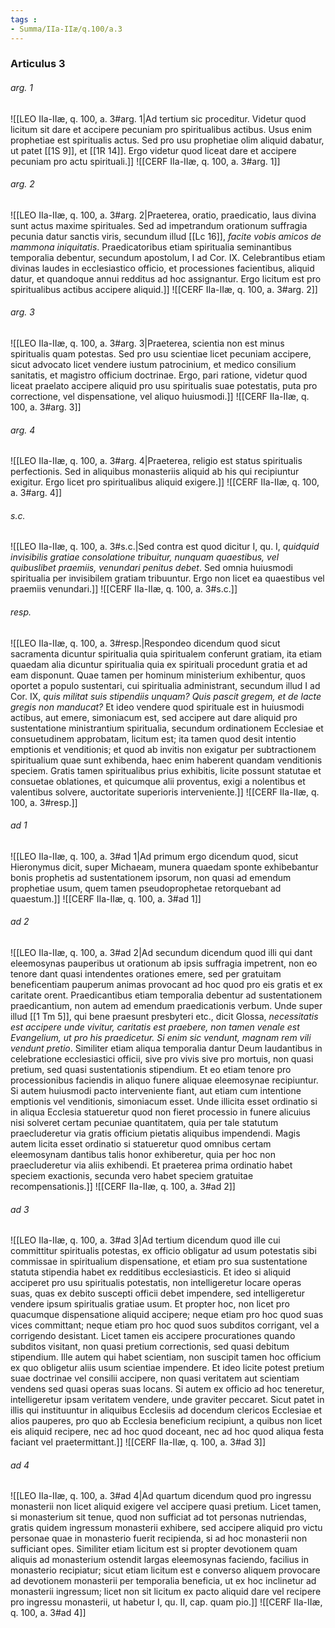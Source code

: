 ```yaml
---
tags : 
- Summa/IIa-IIæ/q.100/a.3
---
```


### Articulus 3

###### arg. 1
![[LEO IIa-IIæ, q. 100, a. 3#arg. 1|Ad tertium sic proceditur. Videtur quod licitum sit dare et accipere pecuniam pro spiritualibus actibus. Usus enim prophetiae est spiritualis actus. Sed pro usu prophetiae olim aliquid dabatur, ut patet [[1S 9]], et [[1R 14]]. Ergo videtur quod liceat dare et accipere pecuniam pro actu spirituali.]]
![[CERF IIa-IIæ, q. 100, a. 3#arg. 1]]

###### arg. 2
![[LEO IIa-IIæ, q. 100, a. 3#arg. 2|Praeterea, oratio, praedicatio, laus divina sunt actus maxime spirituales. Sed ad impetrandum orationum suffragia pecunia datur sanctis viris, secundum illud [[Lc 16]], *facite vobis amicos de mammona iniquitatis*. Praedicatoribus etiam spiritualia seminantibus temporalia debentur, secundum apostolum, I ad Cor. IX. Celebrantibus etiam divinas laudes in ecclesiastico officio, et processiones facientibus, aliquid datur, et quandoque annui redditus ad hoc assignantur. Ergo licitum est pro spiritualibus actibus accipere aliquid.]]
![[CERF IIa-IIæ, q. 100, a. 3#arg. 2]]

###### arg. 3
![[LEO IIa-IIæ, q. 100, a. 3#arg. 3|Praeterea, scientia non est minus spiritualis quam potestas. Sed pro usu scientiae licet pecuniam accipere, sicut advocato licet vendere iustum patrocinium, et medico consilium sanitatis, et magistro officium doctrinae. Ergo, pari ratione, videtur quod liceat praelato accipere aliquid pro usu spiritualis suae potestatis, puta pro correctione, vel dispensatione, vel aliquo huiusmodi.]]
![[CERF IIa-IIæ, q. 100, a. 3#arg. 3]]

###### arg. 4
![[LEO IIa-IIæ, q. 100, a. 3#arg. 4|Praeterea, religio est status spiritualis perfectionis. Sed in aliquibus monasteriis aliquid ab his qui recipiuntur exigitur. Ergo licet pro spiritualibus aliquid exigere.]]
![[CERF IIa-IIæ, q. 100, a. 3#arg. 4]]

###### s.c.
![[LEO IIa-IIæ, q. 100, a. 3#s.c.|Sed contra est quod dicitur I, qu. I, *quidquid invisibilis gratiae consolatione tribuitur, nunquam quaestibus, vel quibuslibet praemiis, venundari penitus debet*. Sed omnia huiusmodi spiritualia per invisibilem gratiam tribuuntur. Ergo non licet ea quaestibus vel praemiis venundari.]]
![[CERF IIa-IIæ, q. 100, a. 3#s.c.]]

###### resp.
![[LEO IIa-IIæ, q. 100, a. 3#resp.|Respondeo dicendum quod sicut sacramenta dicuntur spiritualia quia spiritualem conferunt gratiam, ita etiam quaedam alia dicuntur spiritualia quia ex spirituali procedunt gratia et ad eam disponunt. Quae tamen per hominum ministerium exhibentur, quos oportet a populo sustentari, cui spiritualia administrant, secundum illud I ad Cor. IX, *quis militat suis stipendiis unquam? Quis pascit gregem, et de lacte gregis non manducat?* Et ideo vendere quod spirituale est in huiusmodi actibus, aut emere, simoniacum est, sed accipere aut dare aliquid pro sustentatione ministrantium spiritualia, secundum ordinationem Ecclesiae et consuetudinem approbatam, licitum est; ita tamen quod desit intentio emptionis et venditionis; et quod ab invitis non exigatur per subtractionem spiritualium quae sunt exhibenda, haec enim haberent quandam venditionis speciem. Gratis tamen spiritualibus prius exhibitis, licite possunt statutae et consuetae oblationes, et quicumque alii proventus, exigi a nolentibus et valentibus solvere, auctoritate superioris interveniente.]]
![[CERF IIa-IIæ, q. 100, a. 3#resp.]]

###### ad 1
![[LEO IIa-IIæ, q. 100, a. 3#ad 1|Ad primum ergo dicendum quod, sicut Hieronymus dicit, super Michaeam, munera quaedam sponte exhibebantur bonis prophetis ad sustentationem ipsorum, non quasi ad emendum prophetiae usum, quem tamen pseudoprophetae retorquebant ad quaestum.]]
![[CERF IIa-IIæ, q. 100, a. 3#ad 1]]

###### ad 2
![[LEO IIa-IIæ, q. 100, a. 3#ad 2|Ad secundum dicendum quod illi qui dant eleemosynas pauperibus ut orationum ab ipsis suffragia impetrent, non eo tenore dant quasi intendentes orationes emere, sed per gratuitam beneficentiam pauperum animas provocant ad hoc quod pro eis gratis et ex caritate orent. Praedicantibus etiam temporalia debentur ad sustentationem praedicantium, non autem ad emendum praedicationis verbum. Unde super illud [[1 Tm 5]], qui bene praesunt presbyteri etc., dicit Glossa, *necessitatis est accipere unde vivitur, caritatis est praebere, non tamen venale est Evangelium, ut pro his praedicetur. Si enim sic vendunt, magnam rem vili vendunt pretio*. Similiter etiam aliqua temporalia dantur Deum laudantibus in celebratione ecclesiastici officii, sive pro vivis sive pro mortuis, non quasi pretium, sed quasi sustentationis stipendium. Et eo etiam tenore pro processionibus faciendis in aliquo funere aliquae eleemosynae recipiuntur. Si autem huiusmodi pacto interveniente fiant, aut etiam cum intentione emptionis vel venditionis, simoniacum esset. Unde illicita esset ordinatio si in aliqua Ecclesia statueretur quod non fieret processio in funere alicuius nisi solveret certam pecuniae quantitatem, quia per tale statutum praecluderetur via gratis officium pietatis aliquibus impendendi. Magis autem licita esset ordinatio si statueretur quod omnibus certam eleemosynam dantibus talis honor exhiberetur, quia per hoc non praecluderetur via aliis exhibendi. Et praeterea prima ordinatio habet speciem exactionis, secunda vero habet speciem gratuitae recompensationis.]]
![[CERF IIa-IIæ, q. 100, a. 3#ad 2]]

###### ad 3
![[LEO IIa-IIæ, q. 100, a. 3#ad 3|Ad tertium dicendum quod ille cui committitur spiritualis potestas, ex officio obligatur ad usum potestatis sibi commissae in spiritualium dispensatione, et etiam pro sua sustentatione statuta stipendia habet ex redditibus ecclesiasticis. Et ideo si aliquid acciperet pro usu spiritualis potestatis, non intelligeretur locare operas suas, quas ex debito suscepti officii debet impendere, sed intelligeretur vendere ipsum spiritualis gratiae usum. Et propter hoc, non licet pro quacumque dispensatione aliquid accipere; neque etiam pro hoc quod suas vices committant; neque etiam pro hoc quod suos subditos corrigant, vel a corrigendo desistant. Licet tamen eis accipere procurationes quando subditos visitant, non quasi pretium correctionis, sed quasi debitum stipendium. Ille autem qui habet scientiam, non suscipit tamen hoc officium ex quo obligetur aliis usum scientiae impendere. Et ideo licite potest pretium suae doctrinae vel consilii accipere, non quasi veritatem aut scientiam vendens sed quasi operas suas locans. Si autem ex officio ad hoc teneretur, intelligeretur ipsam veritatem vendere, unde graviter peccaret. Sicut patet in illis qui instituuntur in aliquibus Ecclesiis ad docendum clericos Ecclesiae et alios pauperes, pro quo ab Ecclesia beneficium recipiunt, a quibus non licet eis aliquid recipere, nec ad hoc quod doceant, nec ad hoc quod aliqua festa faciant vel praetermittant.]]
![[CERF IIa-IIæ, q. 100, a. 3#ad 3]]

###### ad 4
![[LEO IIa-IIæ, q. 100, a. 3#ad 4|Ad quartum dicendum quod pro ingressu monasterii non licet aliquid exigere vel accipere quasi pretium. Licet tamen, si monasterium sit tenue, quod non sufficiat ad tot personas nutriendas, gratis quidem ingressum monasterii exhibere, sed accipere aliquid pro victu personae quae in monasterio fuerit recipienda, si ad hoc monasterii non sufficiant opes. Similiter etiam licitum est si propter devotionem quam aliquis ad monasterium ostendit largas eleemosynas faciendo, facilius in monasterio recipiatur; sicut etiam licitum est e converso aliquem provocare ad devotionem monasterii per temporalia beneficia, ut ex hoc inclinetur ad monasterii ingressum; licet non sit licitum ex pacto aliquid dare vel recipere pro ingressu monasterii, ut habetur I, qu. II, cap. quam pio.]]
![[CERF IIa-IIæ, q. 100, a. 3#ad 4]]

